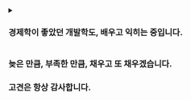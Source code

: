 <details>
<summary>

  ### 경제학이 좋았던 개발학도, 배우고 익히는 중입니다.</br>
</summary>
  
  > 세종대학교 경제통상학과</br>
  > https://hyseop.tistory.com
  
  > 국비 지원 멀티캠퍼스 풀스택 개발자 과정 13회차 (2023.03 ~ )
</details>

### 늦은 만큼, 부족한 만큼, 채우고 또 채우겠습니다. </br>
### 고견은 항상 감사합니다.
</br>
